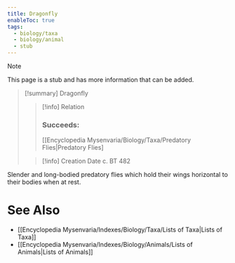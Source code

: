 ```yaml
---
title: Dragonfly
enableToc: true
tags:
  - biology/taxa
  - biology/animal
  - stub
---
```


> [!note]
> This page is a stub and has more information that can be added.

> [!summary] Dragonfly
> > [!info] Relation
> > ### Succeeds:
> > [[Encyclopedia Mysenvaria/Biology/Taxa/Predatory Flies|Predatory Flies]
>
> > [!info] Creation Date
> > c. BT 482

Slender and long-bodied predatory flies which hold their wings horizontal to their bodies when at rest.

# See Also
- [[Encyclopedia Mysenvaria/Indexes/Biology/Taxa/Lists of Taxa|Lists of Taxa]]
- [[Encyclopedia Mysenvaria/Indexes/Biology/Animals/Lists of Animals|Lists of Animals]]
